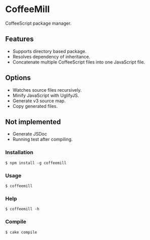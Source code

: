 # CoffeeMill

CoffeeScript package manager.

## Features

* Supports directory based package.
* Resolves dependency of inheritance.
* Concatenate multiple CoffeeScript files into one JavaScript file.

## Options

* Watches source files recursively.
* Minify JavaScript with UglifyJS.
* Generate v3 source map.
* Copy generated files.

## Not implemented

* Generate JSDoc
* Running test after compiling.

### Installation

    $ npm install -g coffeemill

### Usage

    $ coffeemill

### Help

    $ coffeemill -h

### Compile

    $ cake compile

